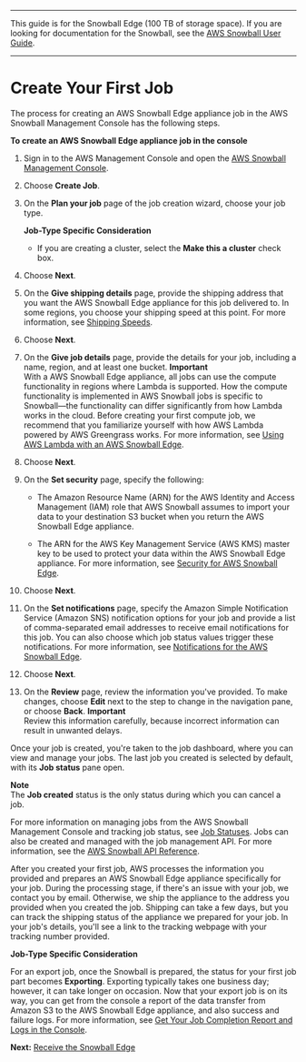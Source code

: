 --------

This guide is for the Snowball Edge \(100 TB of storage space\)\. If you are looking for documentation for the Snowball, see the [AWS Snowball User Guide](http://docs.aws.amazon.com/snowball/latest/ug/whatissnowball.html)\.

--------

# Create Your First Job<a name="create-job"></a>

The process for creating an AWS Snowball Edge appliance job in the AWS Snowball Management Console has the following steps\.

**To create an AWS Snowball Edge appliance job in the console**

1. Sign in to the AWS Management Console and open the [AWS Snowball Management Console](https://console.aws.amazon.com/importexport/home?region=us-west-2)\.

1. Choose **Create Job**\.

1. On the **Plan your job** page of the job creation wizard, choose your job type\.

   **Job\-Type Specific Consideration**

   + If you are creating a cluster, select the **Make this a cluster** check box\.

1. Choose **Next**\.

1. On the **Give shipping details** page, provide the shipping address that you want the AWS Snowball Edge appliance for this job delivered to\. In some regions, you choose your shipping speed at this point\. For more information, see [Shipping Speeds](mailing-storage.md#shippingspeeds)\.

1. Choose **Next**\.

1. On the **Give job details** page, provide the details for your job, including a name, region, and at least one bucket\.
**Important**  
With a AWS Snowball Edge appliance, all jobs can use the compute functionality in regions where Lambda is supported\. How the compute functionality is implemented in AWS Snowball jobs is specific to Snowball—the functionality can differ significantly from how Lambda works in the cloud\. Before creating your first compute job, we recommend that you familiarize yourself with how AWS Lambda powered by AWS Greengrass works\. For more information, see [Using AWS Lambda with an AWS Snowball Edge](using-lambda.md)\.

1. Choose **Next**\.

1. On the **Set security** page, specify the following:

   + The Amazon Resource Name \(ARN\) for the AWS Identity and Access Management \(IAM\) role that AWS Snowball assumes to import your data to your destination S3 bucket when you return the AWS Snowball Edge appliance\.

   + The ARN for the AWS Key Management Service \(AWS KMS\) master key to be used to protect your data within the AWS Snowball Edge appliance\. For more information, see [Security for AWS Snowball Edge](security.md)\.

1. Choose **Next**\.

1. On the **Set notifications** page, specify the Amazon Simple Notification Service \(Amazon SNS\) notification options for your job and provide a list of comma\-separated email addresses to receive email notifications for this job\. You can also choose which job status values trigger these notifications\. For more information, see [Notifications for the AWS Snowball Edge](notifications.md)\.

1. Choose **Next**\.

1. On the **Review** page, review the information you've provided\. To make changes, choose **Edit** next to the step to change in the navigation pane, or choose **Back**\.
**Important**  
Review this information carefully, because incorrect information can result in unwanted delays\.

Once your job is created, you're taken to the job dashboard, where you can view and manage your jobs\. The last job you created is selected by default, with its **Job status** pane open\.

**Note**  
The **Job created** status is the only status during which you can cancel a job\.

For more information on managing jobs from the AWS Snowball Management Console and tracking job status, see [Job Statuses](jobstatuses.md)\. Jobs can also be created and managed with the job management API\. For more information, see the [AWS Snowball API Reference](http://docs.aws.amazon.com/snowball/latest/api-reference/api-reference.html)\.

After you created your first job, AWS processes the information you provided and prepares an AWS Snowball Edge appliance specifically for your job\. During the processing stage, if there's an issue with your job, we contact you by email\. Otherwise, we ship the appliance to the address you provided when you created the job\. Shipping can take a few days, but you can track the shipping status of the appliance we prepared for your job\. In your job's details, you'll see a link to the tracking webpage with your tracking number provided\.

**Job\-Type Specific Consideration**

For an export job, once the Snowball is prepared, the status for your first job part becomes **Exporting**\. Exporting typically takes one business day; however, it can take longer on occasion\. Now that your export job is on its way, you can get from the console a report of the data transfer from Amazon S3 to the AWS Snowball Edge appliance, and also success and failure logs\. For more information, see [Get Your Job Completion Report and Logs in the Console](report.md)\.

**Next:** [Receive the Snowball Edge](receive-appliance.md) 